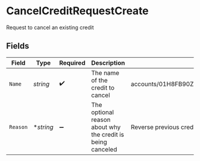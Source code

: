# CancelCreditRequestCreate

Request to cancel an existing credit


## Fields

| Field                                                      | Type                                                       | Required                                                   | Description                                                | Example                                                    |
| ---------------------------------------------------------- | ---------------------------------------------------------- | ---------------------------------------------------------- | ---------------------------------------------------------- | ---------------------------------------------------------- |
| `Name`                                                     | *string*                                                   | :heavy_check_mark:                                         | The name of the credit to cancel                           | accounts/01H8FB90ZRRFWXB4XC2JPJ1D4Y/credits/20230823123456 |
| `Reason`                                                   | **string*                                                  | :heavy_minus_sign:                                         | The optional reason about why the credit is being canceled | Reverse previous credit                                    |